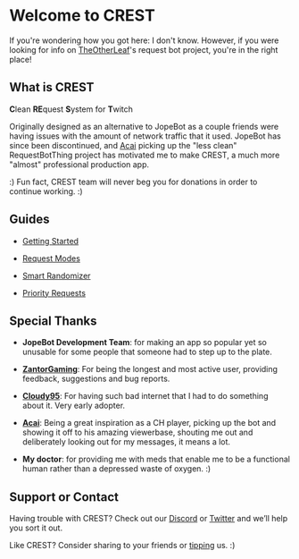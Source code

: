# Welcome to CREST

If you're wondering how you got here: I don't know.
However, if you were looking for info on [TheOtherLeaf](https://twitch.tv/TheOtherLeaf)'s request bot project, you're in the right place!

## What is CREST

**C**lean **RE**quest **S**ystem for **T**witch

Originally designed as an alternative to JopeBot as a couple friends were having issues with the amount of network traffic that it used. JopeBot has since been discontinued, and [Acai](https://twitch.tv/acai) picking up the "less clean" RequestBotThing project has motivated me to make CREST, a much more "almost" professional production app.

:) Fun fact, CREST team will never beg you for donations in order to continue working. :)

## Guides

- [Getting Started](pages/getting-started.md)

- [Request Modes](pages/request-modes.md)

- [Smart Randomizer](pages/smart-randomizer.md)

- [Priority Requests](pages/priority-requests.md)

## Special Thanks

- **JopeBot Development Team**: for making an app so popular yet so unusable for some people that someone had to step up to the plate.

- **[ZantorGaming](https://twitch.tv/zantorgaming)**: For being the longest and most active user, providing feedback, suggestions and bug reports.

- **[Cloudy95](https://twitch.tv/cloudy95)**: For having such bad internet that I had to do something about it. Very early adopter.

- **[Acai](https://twitch.tv/acai)**: Being a great inspiration as a CH player, picking up the bot and showing it off to his amazing viewerbase, shouting me out and deliberately looking out for my messages, it means a lot.

- **My doctor**: for providing me with meds that enable me to be a functional human rather than a depressed waste of oxygen. :)

## Support or Contact

Having trouble with CREST? Check out our [Discord](https://discord.gg/sTJqvyq) or [Twitter](https://twitter.com/underscoreLeaf) and we’ll help you sort it out.

Like CREST? Consider sharing to your friends or [tipping](https://paypal.me/LeafyLeaf) us. :)
